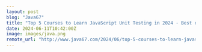 ```yaml
---
layout: post
blog: "Java67"
title: "Top 5 Courses to Learn JavaScript Unit Testing in 2024 - Best of Lot"
date: 2024-06-11T10:42:00Z
image: images/java.png
remote_url: "http://www.java67.com/2024/06/top-5-courses-to-learn-javascript-unit.html"
---
```

